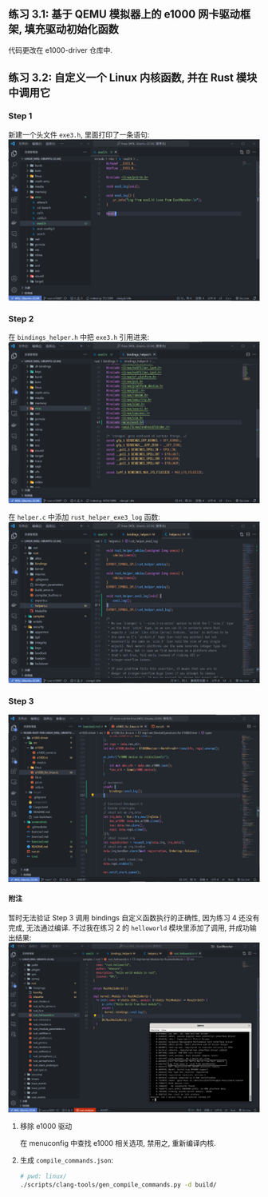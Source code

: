## 练习 3.1: 基于 QEMU 模拟器上的 e1000 网卡驱动框架, 填充驱动初始化函数

代码更改在 e1000-driver 仓库中.  

## 练习 3.2: 自定义一个 Linux 内核函数, 并在 Rust 模块中调用它


### Step 1

新建一个头文件 `exe3.h`, 里面打印了一条语句:  
![](screenshots/ex3/ex3_image1.png)

### Step 2

在 `bindings_helper.h` 中把 `exe3.h` 引用进来:  
![](screenshots/ex3/ex3_image2.png)

在 `helper.c` 中添加 `rust_helper_exe3_log` 函数:  
![](screenshots/ex3/ex3_image3.png)

### Step 3
![](screenshots/ex3/ex3_image4.png)


#### 附注

暂时无法验证 Step 3 调用 bindings 自定义函数执行的正确性, 因为练习 4 还没有完成, 无法通过编译. 不过我在练习 2 的 `helloworld` 模块里添加了调用, 并成功输出结果:  
![](screenshots/ex3/ex3_result.png)

1. 移除 e1000 驱动  
   
   在 menuconfig 中查找 e1000 相关选项, 禁用之, 重新编译内核.  

2. 生成 `compile_commands.json`:  

   ```bash
   # pwd: linux/
   ./scripts/clang-tools/gen_compile_commands.py -d build/
   ```